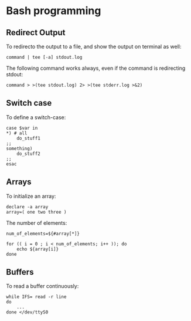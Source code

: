 # Bash programming

## Redirect Output

To redirecto the output to a file, and show the output on terminal as well:

    command | tee [-a] stdout.log


The following command works always, even if the command is redirecting stdout:

    command > >(tee stdout.log) 2> >(tee stderr.log >&2)


## Switch case

To define a switch-case:

    case $var in
    *) # all
        do_stuff1
    ;;
    something)
        do_stuff2
    ;;
    esac 


## Arrays

To initialize an array:

    declare -a array
    array=( one two three )


The number of elements:

    num_of_elements=${#array[*]}

    for (( i = 0 ; i < num_of_elements; i++ )); do
        echo ${array[i]}
    done

## Buffers
To read a buffer continuously:

    while IFS= read -r line
    do
        ...
    done </dev/ttyS0
